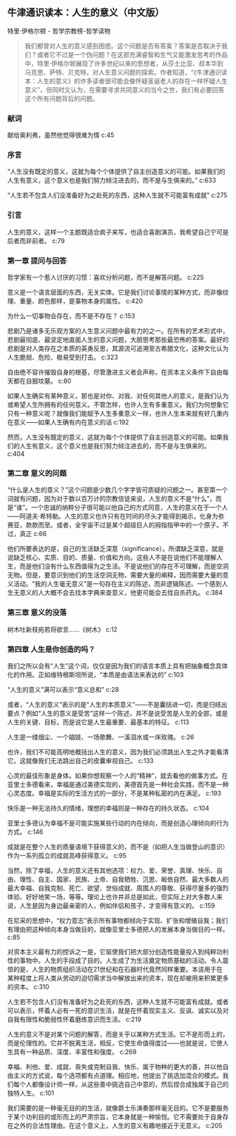 ## 牛津通识读本：人生的意义（中文版）

特里·伊格尔顿  -  哲学宗教榜-哲学读物

> 我们都曾对人生的意义感到困惑。这个问题是否有答案？答案是否取决于我们？或者它不过是一个伪问题？在这部充满睿智和生气又能激发思考的作品中，特里·伊格尔顿展现了许多世纪以来的思想者，从莎士比亚、叔本华到马克思、萨特、贝克特，对人生意义问题的探索。作者知道，“《牛津通识读本：人生的意义》的许多读者很可能会像怀疑圣诞老人的存在一样怀疑人生意义”，但同时又认为，在需要寻求共同意义的当今之世，我们有必要回答这个所有问题背后的问题。

### 献词

献给奥利弗，虽然他觉得很难为情 c:45

### 序言

“人生没有既定的意义，这就为每个个体提供了自主创造意义的可能。如果我们的人生有意义，这个意义也是我们努力倾注进去的，而不是与生俱来的。” c:633

“人生若不包含人们没准备好为之赴死的东西，这种人生就不可能富有成就” c:275

### 引言

人生的意义，这样一个主题既适合疯子来写，也适合喜剧演员，我希望自己宁可是后者而非前者。 c:79

### 第一章 提问与回答

哲学家有一个惹人讨厌的习惯：喜欢分析问题，而不是解答问题。 c:225

意义是一个语言层面的东西，无关实体。它是我们讨论事情的某种方式，而非像纹理、重量、颜色那样，是事物本身的属性。 c:420

为什么一切事物会存在，而不是不存在？ c:153

悲剧乃是诸多无乐观方案的人生意义问题中最有力的之一。在所有的艺术形式中，悲剧最彻底、最坚定地直面人生的意义问题，大胆思考那些最恐怖的答案。最好的悲剧是对人类存在之本质的英勇反思，其源流可追溯至古希腊文化，这种文化认为人生脆弱、危险、极易受到打击。 c:323

自由绝不容许摧毁自身的根基，尽管激进主义者会声称，在资本主义条件下自由每天都在自掘坟墓。 c:80

如果人生确实有某种意义，那也是对你、对我、对任何其他人的意义，是我们认为或希望人生所拥有的任何意义。不管怎样，也许人生有多重意义。我们为何想象它只有一种意义呢？就像我们能赋予人生多重意义一样，也许人生本来就有好几重内在意义——如果人生确有内在意义的话 c:192

然而，人生没有既定的意义，这就为每个个体提供了自主创造意义的可能。如果我们的人生有意义，这个意义也是我们努力倾注进去的，而不是与生俱来的。 c:404

### 第二章 意义的问题

“什么是人生的意义？”这个问题是少数几个字字皆可质疑的问题之一。甚至第一个词就有问题，因为对于数以百万计的宗教信徒来说，人生的意义不是“什么”，而是“谁”。一个忠诚的纳粹分子很可能以他自己的方式同意，人生的意义在于一个人——阿道夫·希特勒。人生的意义也许只有在时间的尽头才能得到揭示，化身为弥赛亚，款款而至。或者，全宇宙不过是某个超级巨人的拇指指甲中的一个原子。不过，真正 c:66

他们所要表达的是，自己的生活缺乏深意（significance）。所谓缺乏深意，就是说缺乏核心、实质、目的、质量、价值和方向。这些人不是在说他们不能理解人生，而是他们没有什么东西值得为之生活。不是说他们的存在不可理解，而是空洞无物。但是，要意识到他们的生活空洞无物，需要大量的阐释，因而需要大量的意义活动。“我的人生毫无意义”是一句存在主义的陈述，而非逻辑陈述。一个感到人生无意义的人大概不会去找本字典来查意义，他更可能会去找自杀药丸。 c:384

### 第三章 意义的没落

树木吐新枝宛若将欲言……《树木》 c:12

### 第四章 人生是你创造的吗？

我们之所以会有“人生”这个词，仅仅是因为我们的语言本质上具有把抽象概念具体化的作用。正如维特根斯坦所说，“本质是由语法来表达的” c:103

“人生的意义”满可以表示“意义总和” c:28

或者，“人生的意义”表示的是“人生的本质意义”——不是囊括进一切，而是归结出要点？例如“人生的意义是受苦”这样一个陈述，并不是说受苦是人生的全部，或是人生的关键、目标，而是说它是人生最重要、最基本的特征。 c:113

人生是一缕烟尘、一个娼妓、一场歌舞、一溪泪水或一床玫瑰。 c:26

也许，我们不可能高明地概括出人生的意义，因为我们必须跳出人生之外才能看清它。这就像我们无法跳出自己的皮囊审视自己。 c:133

心灵的最佳形象是身体。如果你想观察一个人的“精神”，就去看他的做事方式。在亚里士多德看来，幸福是通过美德实现的，美德首先是一种社会实践，而不是一种心灵态度。幸福是实际的生活方式的一部分，不是某种私密的内在满足。 c:193

快乐是一种无法持久的情绪，理想的幸福则是一种存在的持久状态。 c:104

亚里士多德认为幸福不是可能实施某些行动的内在倾向，而是创造心理倾向的行为方式。 c:146

成就是在整个人生的质量语境下获得意义的，而不是（如把人生当做登山的意识）作为一系列孤立的成就高峰获得意义。 c:95

当然，除了幸福，人生的意义还有其他选项：权力、爱、荣誉、真理、快乐、自由、理性、自主、国家、民族、上帝、自我牺牲、沉思、皈依自然、最大多数人的最大幸福、自我克制、死亡、欲望、世俗成就、周围人的尊敬、获得尽量多的强烈体验、好好地笑一场，等等。理论上也许并非总是如此，但实际上对大多数人来说，人生是因为身边最亲密的人，例如伴侣和孩子，才变得有意义的。 c:159

在尼采的思想中，“权力意志”表示所有事物都倾向于实现、扩张和增殖自我；我们有理由把这种倾向本身当做目的，就像亚里士多德把人的发展本身当做目的一样。 c:85

对资本主义最有力的控诉之一是，它驱使我们把大部分创造性能量投入到纯粹功利性的事物中。人生的手段成了目的。人生成了为生活奠定物质基础的活动。令人震惊的是，人生的物质组织活动在21世纪和在石器时代竟然同样重要。本该用于在某种程度上将人类从劳动的迫切需求当中解放出来的资本，现在却被用来积累更多的资本。 c:310

人生若不包含人们没有准备好为之赴死的东西，这种人生就不可能富有成就。或者可以表示，怀着人必有一死的意识生活，就是在怀着现实主义、反讽、诚实以及对自我有限性和脆弱性怀着磨炼意识而生活。 c:219

人生的意义不是对某个问题的解答，而是关乎以某种方式生活。它不是形而上的，而是伦理性的。它并不脱离生活，相反，它使生命值得度过——也就是说，它使人生具有一种品质、深度、丰富性和强度。 c:269

幸福、利他、爱、成就、丧失或克制自我、快乐、属于物种的更大的善，并以他自由主义的方式说，每个选项都有点道理。相应地，他提出了挑选加混合的模式。我们每个人都像设计师一样，从这些善中挑选自己中意的，然后捏合成独属于自己的独特人生。 c:101

我们需要的是一种毫无目的的生活，就像爵士乐演奏那样毫无目的。它不是要服务于某个功利目的或形而上的严肃宗旨，它本身就是一种愉悦。它不需要处于自身存在之外的合法性理由。在这个意义上，人生的意义有趣地接近于无意义。 c:205
